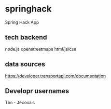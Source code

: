 springhack
==========

Spring Hack App

tech backend
------------

node.js
openstreetmaps
html/js/css

data sources
------------

https://developer.transportapi.com/documentation

Developr usernames
------------

Tim - Jeconais
